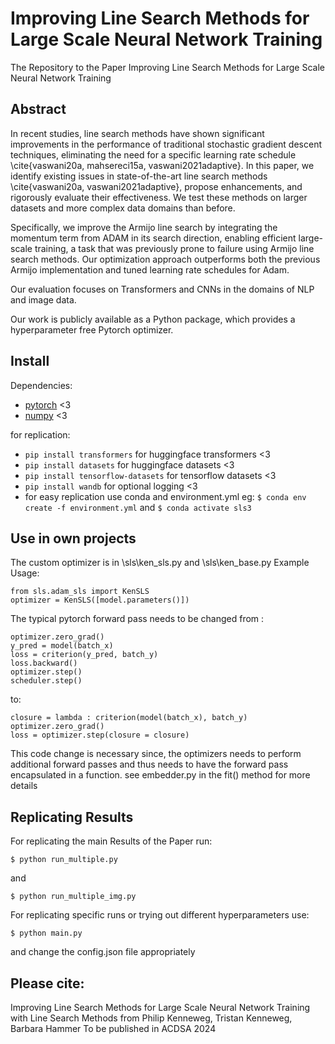 # Improving Line Search Methods for Large Scale Neural Network Training

The Repository to the Paper Improving Line Search Methods for Large Scale Neural Network Training

## Abstract

In recent studies, line search methods have shown significant improvements in the performance of traditional stochastic gradient descent techniques, eliminating the need for a specific learning rate schedule \cite{vaswani20a, mahsereci15a, vaswani2021adaptive}. In this paper, we identify existing issues in state-of-the-art line search methods \cite{vaswani20a, vaswani2021adaptive}, propose enhancements, and rigorously evaluate their effectiveness. We test these methods on larger datasets and more complex data domains than before.

Specifically, we improve the Armijo line search by integrating the momentum term from ADAM in its search direction, enabling efficient large-scale training, a task that was previously prone to failure using Armijo line search methods. Our optimization approach outperforms both the previous Armijo implementation and tuned learning rate schedules for Adam.

Our evaluation focuses on Transformers and CNNs in the domains of NLP and image data.

Our work is publicly available as a Python package, which provides a hyperparameter free Pytorch optimizer.

## Install

Dependencies:

- [pytorch](https://pytorch.org) <3
- [numpy](https://numpy.org/install/) <3

for replication:
- `pip install transformers` for huggingface transformers <3 
- `pip install datasets` for huggingface datasets <3 
- `pip install tensorflow-datasets` for tensorflow datasets <3 
- `pip install wandb` for optional logging <3
- for easy replication use conda and environment.yml eg:
`$ conda env create -f environment.yml` and `$ conda activate sls3`



## Use in own projects

The custom optimizer is in \sls\ken_sls.py and \sls\ken_base.py 
Example Usage:

```
from sls.adam_sls import KenSLS
optimizer = KenSLS([model.parameters()])
```

The typical pytorch forward pass needs to be changed from :
``` 
optimizer.zero_grad()
y_pred = model(batch_x)
loss = criterion(y_pred, batch_y)    
loss.backward()
optimizer.step()
scheduler.step() 
```
to:
``` 
closure = lambda : criterion(model(batch_x), batch_y)
optimizer.zero_grad()
loss = optimizer.step(closure = closure)
```

This code change is necessary since, the optimizers needs to perform additional forward passes and thus needs to have the forward pass encapsulated in a function.
see embedder.py in the fit() method for more details


## Replicating Results
For replicating the main Results of the Paper run:

```
$ python run_multiple.py
```

and 

```
$ python run_multiple_img.py
```


For replicating specific runs or trying out different hyperparameters use:

```
$ python main.py 
```

and change the config.json file appropriately



## Please cite:
Improving Line Search Methods for Large Scale Neural Network Training
with Line Search Methods 
from 
Philip Kenneweg,
Tristan Kenneweg,
Barbara Hammer
To be published in ACDSA 2024
